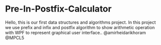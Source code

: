 # Pre-In-Postfix-Calculator
Hello, this is our first data structures and algorithms project. In this project we use prefix and infix and postfix algorithm to show arithmetic operation with WPF to represent graphical user interface..
@amirheidarikhoram
@MPCL5
